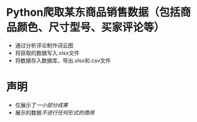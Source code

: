 # Python爬取某东商品销售数据（包括商品颜色、尺寸型号、买家评论等）
* 通过分析评论制作词云图
* 将获取的数据写入.xlsx文件
* 将数据存入数据库，导出.xlsx和.csv文件
# 声明
* 仅展示了*一小部分成果*
* 展示的数据*不进行任何形式的商用*
